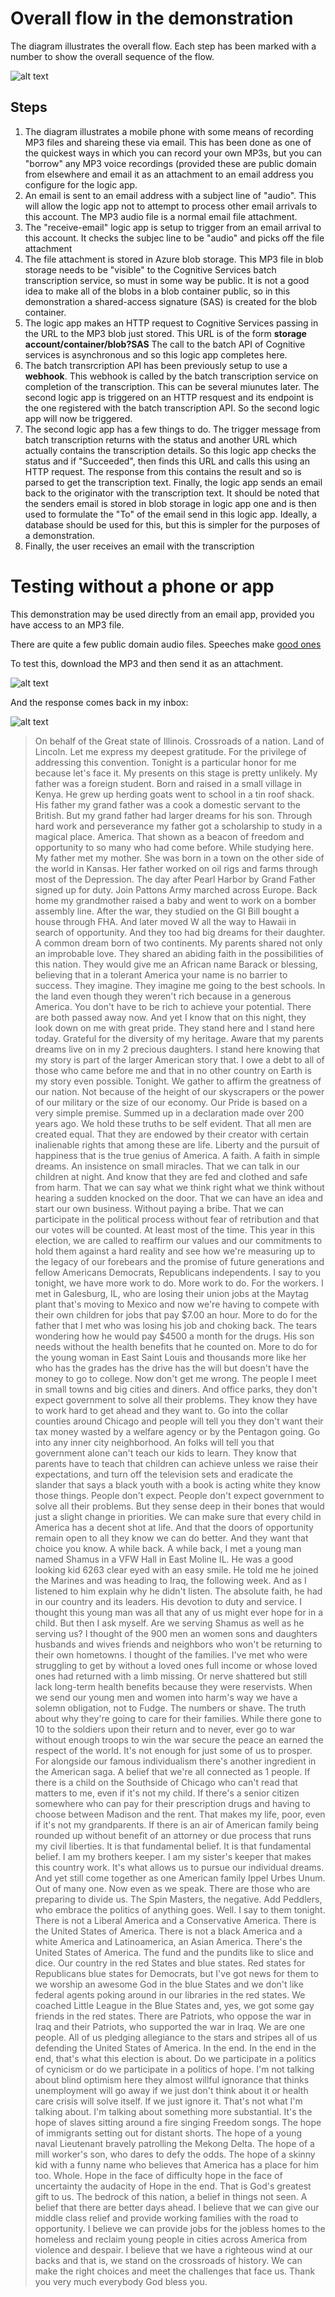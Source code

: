 # Overall flow in the demonstration

The diagram illustrates the overall flow. Each step has been marked with a number to show the overall sequence of the flow.

![alt text](https://github.com/jometzg/cognitive-speech/blob/master/demo-flow/flow-diagram.png "Flow diagram")

## Steps
1. The diagram illustrates a mobile phone with some means of recording MP3 files and shareing these via email. This has been done as one of the quickest ways in which you can record your own MP3s, but you can "borrow" any MP3 voice recordings (provided these are public domain from elsewhere and email it as an attachment to an email address you configure for the logic app. 
2. An email is sent to an email address with a subject line of "audio". This will allow the logic app not to attempt to process other email arrivals to this account. The MP3 audio file is a normal email file attachment.
3. The "receive-email" logic app is setup to trigger from an email arrival to this account. It checks the subjec line to be "audio" and picks off the file attachment
4. The file attachment is stored in Azure blob storage. This MP3 file in blob storage needs to be "visible" to the Cognitive Services batch transcription service, so must in some way be public. It is not a good idea to make all of the blobs in a blob container public, so in this demonstration a shared-access signature (SAS) is created for the blob container.
5. The logic app makes an HTTP request to Cognitive Services passing in the URL to the MP3 blob just stored. This URL is of the form __storage account/container/blob?SAS__ The call to the batch API of Cognitive services is asynchronous and so this logic app completes here.
6. The batch transrcription API has been previously setup to use a **webhook**. This webhook is called by the batch transcription service on completion of the transcription. This can be several miunutes later. The second logic app is triggered on an HTTP resquest and its endpoint is the one registered with the batch transcription API. So the second logic app will now be triggered.
7. The second logic app has a few things to do. The trigger message from batch transcription returns with the status and another URL which actually contains the transcription details. So this logic app checks the status and if "Succeeded", then finds this URL and calls this using an HTTP request. The response from this contains the result and so is parsed to get the transcription text. Finally, the logic app sends an email back to the originator with the transcription text. It should be noted that the senders email is stored in blob storage in logic app one and is then used to formulate the "To" of the email send in this logic app. Ideally, a database should be used for this, but this is simpler for the purposes of a demonstration.
8. Finally, the user receives an email with the transcription

# Testing without a phone or app
This demonstration may be used directly from an email app, provided you have access to an MP3 file.

There are quite a few public domain audio files. Speeches make [good ones](http://www.obamadownloads.com/mp3s/dnc-2004-speech.mp3)

To test this, download the MP3 and then send it as an attachment. 

![alt text](https://github.com/jometzg/cognitive-speech/blob/master/demo-flow/send-audio-email.png "Send email")

And the response comes back in my inbox:

![alt text](https://github.com/jometzg/cognitive-speech/blob/master/demo-flow/response-email.png "Send email")


> On behalf of the Great state of Illinois. Crossroads of a nation. Land of Lincoln. Let me express my deepest gratitude. For the privilege of addressing this convention. Tonight is a particular honor for me because let's face it. My presents on this stage is pretty unlikely. My father was a foreign student. Born and raised in a small village in Kenya. He grew up herding goats went to school in a tin roof shack. His father my grand father was a cook a domestic servant to the British. But my grand father had larger dreams for his son. Through hard work and perseverance my father got a scholarship to study in a magical place. America. That shown as a beacon of freedom and opportunity to so many who had come before. While studying here. My father met my mother. She was born in a town on the other side of the world in Kansas. Her father worked on oil rigs and farms through most of the Depression. The day after Pearl Harbor by Grand Father signed up for duty. Join Pattons Army marched across Europe. Back home my grandmother raised a baby and went to work on a bomber assembly line. After the war, they studied on the GI Bill bought a house through FHA. And later moved W all the way to Hawaii in search of opportunity. And they too had big dreams for their daughter. A common dream born of two continents. My parents shared not only an improbable love. They shared an abiding faith in the possibilities of this nation. They would give me an African name Barack or blessing, believing that in a tolerant America your name is no barrier to success. They imagine. They imagine me going to the best schools. In the land even though they weren't rich because in a generous America. You don't have to be rich to achieve your potential. There are both passed away now. And yet I know that on this night, they look down on me with great pride. They stand here and I stand here today. Grateful for the diversity of my heritage. Aware that my parents dreams live on in my 2 precious daughters. I stand here knowing that my story is part of the larger American story that. I owe a debt to all of those who came before me and that in no other country on Earth is my story even possible. Tonight. We gather to affirm the greatness of our nation. Not because of the height of our skyscrapers or the power of our military or the size of our economy. Our Pride is based on a very simple premise. Summed up in a declaration made over 200 years ago. We hold these truths to be self evident. That all men are created equal. That they are endowed by their creator with certain inalienable rights that among these are life. Liberty and the pursuit of happiness that is the true genius of America. A faith. A faith in simple dreams. An insistence on small miracles. That we can talk in our children at night. And know that they are fed and clothed and safe from harm. That we can say what we think right what we think without hearing a sudden knocked on the door. That we can have an idea and start our own business. Without paying a bribe. That we can participate in the political process without fear of retribution and that our votes will be counted. At least most of the time. This year in this election, we are called to reaffirm our values and our commitments to hold them against a hard reality and see how we're measuring up to the legacy of our forebears and the promise of future generations and fellow Americans Democrats, Republicans independents. I say to you tonight, we have more work to do. More work to do. For the workers. I met in Galesburg, IL, who are losing their union jobs at the Maytag plant that's moving to Mexico and now we're having to compete with their own children for jobs that pay $7.00 an hour. More to do for the father that I met who was losing his job and choking back. The tears wondering how he would pay $4500 a month for the drugs. His son needs without the health benefits that he counted on. More to do for the young woman in East Saint Louis and thousands more like her who has the grades has the drive has the will but doesn't have the money to go to college. Now don't get me wrong. The people I meet in small towns and big cities and diners. And office parks, they don't expect government to solve all their problems. They know they have to work hard to get ahead and they want to. Go into the collar counties around Chicago and people will tell you they don't want their tax money wasted by a welfare agency or by the Pentagon going. Go into any inner city neighborhood. An folks will tell you that government alone can't teach our kids to learn. They know that parents have to teach that children can achieve unless we raise their expectations, and turn off the television sets and eradicate the slander that says a black youth with a book is acting white they know those things. People don't expect. People don't expect government to solve all their problems. But they sense deep in their bones that would just a slight change in priorities. We can make sure that every child in America has a decent shot at life. And that the doors of opportunity remain open to all they know we can do better. And they want that choice you know. A while back. A while back, I met a young man named Shamus in a VFW Hall in East Moline IL. He was a good looking kid 6263 clear eyed with an easy smile. He told me he joined the Marines and was heading to Iraq, the following week. And as I listened to him explain why he didn't listen. The absolute faith, he had in our country and its leaders. His devotion to duty and service. I thought this young man was all that any of us might ever hope for in a child. But then I ask myself. Are we serving Shamus as well as he serving us? I thought of the 900 men an women sons and daughters husbands and wives friends and neighbors who won't be returning to their own hometowns. I thought of the families. I've met who were struggling to get by without a loved ones full income or whose loved ones had returned with a limb missing. Or nerve shattered but still lack long-term health benefits because they were reservists. When we send our young men and women into harm's way we have a solemn obligation, not to Fudge. The numbers or shave. The truth about why they're going to care for their families. While there gone to 10 to the soldiers upon their return and to never, ever go to war without enough troops to win the war secure the peace an earned the respect of the world. It's not enough for just some of us to prosper. For alongside our famous individualism there's another ingredient in the American saga. A belief that we're all connected as 1 people. If there is a child on the Southside of Chicago who can't read that matters to me, even if it's not my child. If there's a senior citizen somewhere who can pay for their prescription drugs and having to choose between Madison and the rent. That makes my life, poor, even if it's not my grandparents. If there is an air of American family being rounded up without benefit of an attorney or due process that runs my civil liberties. It is that fundamental belief. It is that fundamental belief. I am my brothers keeper. I am my sister's keeper that makes this country work. It's what allows us to pursue our individual dreams. And yet still come together as one American family Ippel Urbes Unum. Out of many one. Now even as we speak. There are those who are preparing to divide us. The Spin Masters, the negative. Add Peddlers, who embrace the politics of anything goes. Well. I say to them tonight. There is not a Liberal America and a Conservative America. There is the United States of America. There is not a black America and a white America and Latinoamerica, an Asian America. There's the United States of America. The fund and the pundits like to slice and dice. Our country in the red States and blue states. Red states for Republicans blue states for Democrats, but I've got news for them to we worship an awesome God in the blue States and we don't like federal agents poking around in our libraries in the red states. We coached Little League in the Blue States and, yes, we got some gay friends in the red states. There are Patriots, who oppose the war in Iraq and their Patriots, who supported the war in Iraq. We are one people. All of us pledging allegiance to the stars and stripes all of us defending the United States of America. In the end. In the end in the end, that's what this election is about. Do we participate in a politics of cynicism or do we participate in a politics of hope. I'm not talking about blind optimism here they almost willful ignorance that thinks unemployment will go away if we just don't think about it or health care crisis will solve itself. If we just ignore it. That's not what I'm talking about. I'm talking about something more substantial. It's the hope of slaves sitting around a fire singing Freedom songs. The hope of immigrants setting out for distant shorts. The hope of a young naval Lieutenant bravely patrolling the Mekong Delta. The hope of a mill worker's son, who dares to defy the odds. The hope of a skinny kid with a funny name who believes that America has a place for him too. Whole. Hope in the face of difficulty hope in the face of uncertainty the audacity of Hope in the end. That is God's greatest gift to us. The bedrock of this nation, a belief in things not seen. A belief that there are better days ahead. I believe that we can give our middle class relief and provide working families with the road to opportunity. I believe we can provide jobs for the jobless homes to the homeless and reclaim young people in cities across America from violence and despair. I believe that we have a righteous wind at our backs and that is, we stand on the crossroads of history. We can make the right choices and meet the challenges that face us. Thank you very much everybody God bless you.
